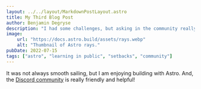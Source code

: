 ```yaml
---
layout: ../../layout/MarkdownPostLayout.astro
title: My Third Blog Post
author: Benjamin Degryse
description: "I had some challenges, but asking in the community really helped!"
image:
    url: "https://docs.astro.build/assets/rays.webp"
    alt: "Thumbnail of Astro rays."
pubDate: 2022-07-15
tags: ["astro", "learning in public", "setbacks", "community"]
---
```

It was not always smooth sailing, but I am enjoying building with Astro. And, the [Discord community](https://astro.build/chat) is really friendly and helpful!